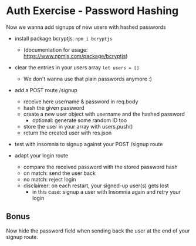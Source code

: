 # Auth Exercise - Password Hashing

Now we wanna add signups of new users with hashed passwords

- install package bcryptjs: `npm i bcryptjs` 
  - (documentation for usage: https://www.npmjs.com/package/bcryptjs)

- clear the entries in your users array `let users = []`
  - We don't wanna use that plain passwords anymore :)

- add a POST route /signup
  - receive here username & password in req.body
  - hash the given password
  - create a new user object with username and the hashed password
    - optional: generate some random ID too 
  - store the user in your array with users.push()
  - return the created user with res.json

- test with insomnia to signup against your POST /signup route

- adapt your login route
  - compare the received password with the stored password hash
  - on match: send the user back
  - no match: reject login
  - disclaimer: on each restart, your signed-up user(s) gets lost
    - in this case: signup a user with Insomnia again and retry your login


## Bonus

Now hide the password field when sending back the user at the end of your signup route.

